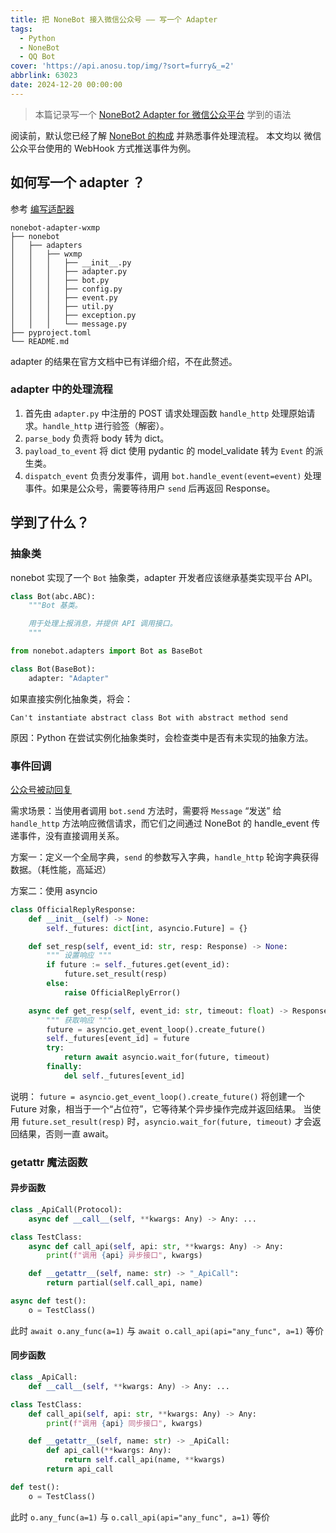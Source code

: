 ```yaml
---
title: 把 NoneBot 接入微信公众号 —— 写一个 Adapter
tags: 
  - Python
  - NoneBot
  - QQ Bot
cover: 'https://api.anosu.top/img/?sort=furry&_=2'
abbrlink: 63023
date: 2024-12-20 00:00:00
---
```


> 本篇记录写一个 [NoneBot2 Adapter for 微信公众平台](https://github.com/YangRucheng/nonebot-adapter-wxmp) 学到的语法

阅读前，默认您已经了解 [NoneBot 的构成](https://nonebot.dev/docs/tutorial/fundamentals) 并熟悉事件处理流程。
本文均以 微信公众平台使用的 WebHook 方式推送事件为例。

## 如何写一个 adapter ？

参考 [编写适配器](https://nonebot.dev/docs/developer/adapter-writing)

```
nonebot-adapter-wxmp
├── nonebot
│   ├── adapters
│   │   ├── wxmp
│   │   │   ├── __init__.py
│   │   │   ├── adapter.py
│   │   │   ├── bot.py
│   │   │   ├── config.py
│   │   │   ├── event.py
│   │   │   ├── util.py
│   │   │   ├── exception.py
│   │   │   └── message.py
├── pyproject.toml
└── README.md
```

adapter 的结果在官方文档中已有详细介绍，不在此赘述。

### adapter 中的处理流程

1. 首先由 `adapter.py` 中注册的 POST 请求处理函数 `handle_http` 处理原始请求。`handle_http` 进行验签（解密）。
2. `parse_body` 负责将 body 转为 dict。
3. `payload_to_event` 将 dict 使用 pydantic 的 model_validate 转为 `Event` 的派生类。
4. `dispatch_event` 负责分发事件，调用 `bot.handle_event(event=event)` 处理事件。如果是公众号，需要等待用户 `send` 后再返回 Response。


## 学到了什么？

### 抽象类

nonebot 实现了一个 `Bot` 抽象类，adapter 开发者应该继承基类实现平台 API。

```python
class Bot(abc.ABC):
    """Bot 基类。

    用于处理上报消息，并提供 API 调用接口。
    """
```
```python
from nonebot.adapters import Bot as BaseBot

class Bot(BaseBot):
    adapter: "Adapter"
```

如果直接实例化抽象类，将会：
```
Can't instantiate abstract class Bot with abstract method send
```
原因：Python 在尝试实例化抽象类时，会检查类中是否有未实现的抽象方法。

### 事件回调

[公众号被动回复](https://developers.weixin.qq.com/doc/offiaccount/Message_Management/Passive_user_reply_message.html)

需求场景：当使用者调用 `bot.send` 方法时，需要将 `Message` “发送” 给 `handle_http` 方法响应微信请求，而它们之间通过 NoneBot 的 handle_event 传递事件，没有直接调用关系。

方案一：定义一个全局字典，`send` 的参数写入字典，`handle_http` 轮询字典获得数据。（耗性能，高延迟）

方案二：使用 asyncio
```python
class OfficialReplyResponse:
    def __init__(self) -> None:
        self._futures: dict[int, asyncio.Future] = {}

    def set_resp(self, event_id: str, resp: Response) -> None:
        """ 设置响应 """
        if future := self._futures.get(event_id):
            future.set_result(resp)
        else:
            raise OfficialReplyError()

    async def get_resp(self, event_id: str, timeout: float) -> Response:
        """ 获取响应 """
        future = asyncio.get_event_loop().create_future()
        self._futures[event_id] = future
        try:
            return await asyncio.wait_for(future, timeout)
        finally:
            del self._futures[event_id]
```
说明：
`future = asyncio.get_event_loop().create_future()` 将创建一个 Future 对象，相当于一个“占位符”，它等待某个异步操作完成并返回结果。
当使用 `future.set_result(resp)` 时，`asyncio.wait_for(future, timeout)` 才会返回结果，否则一直 await。

### getattr 魔法函数

#### 异步函数

```python
class _ApiCall(Protocol):
    async def __call__(self, **kwargs: Any) -> Any: ...

class TestClass:
    async def call_api(self, api: str, **kwargs: Any) -> Any:
        print(f"调用 {api} 异步接口", kwargs)

    def __getattr__(self, name: str) -> "_ApiCall":
        return partial(self.call_api, name)

async def test():
    o = TestClass()
```
此时 `await o.any_func(a=1)` 与 `await o.call_api(api="any_func", a=1)` 等价

#### 同步函数

```python
class _ApiCall:
    def __call__(self, **kwargs: Any) -> Any: ...

class TestClass:
    def call_api(self, api: str, **kwargs: Any) -> Any:
        print(f"调用 {api} 同步接口", kwargs)

    def __getattr__(self, name: str) -> _ApiCall:
        def api_call(**kwargs: Any):
            return self.call_api(name, **kwargs)
        return api_call

def test():
    o = TestClass()
```
此时 `o.any_func(a=1)` 与 `o.call_api(api="any_func", a=1)` 等价
